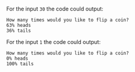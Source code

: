 For the input `30` the code could output:

```text
How many times would you like to flip a coin?
63% heads
36% tails
```

For the input `1` the code could output:

```text
How many times would you like to flip a coin?
0% heads
100% tails
```